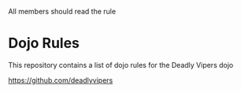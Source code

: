 All members should read the rule

Dojo Rules
==========

This repository contains a list of dojo rules for the Deadly Vipers dojo

https://github.com/deadlyvipers

